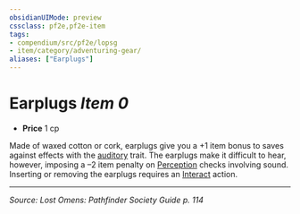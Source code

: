 ```yaml
---
obsidianUIMode: preview
cssclass: pf2e,pf2e-item
tags:
- compendium/src/pf2e/lopsg
- item/category/adventuring-gear/
aliases: ["Earplugs"]
---
```

# Earplugs *Item 0*  

- **Price** 1 cp

Made of waxed cotton or cork, earplugs give you a +1 item bonus to saves against effects with the [auditory](rules/traits/auditory.md "Auditory Effect Trait") trait. The earplugs make it difficult to hear, however, imposing a –2 item penalty on [Perception](compendium/skills.md#Perception) checks involving sound. Inserting or removing the earplugs requires an [Interact](rules/actions/interact.md) action.


---
*Source: Lost Omens: Pathfinder Society Guide p. 114*